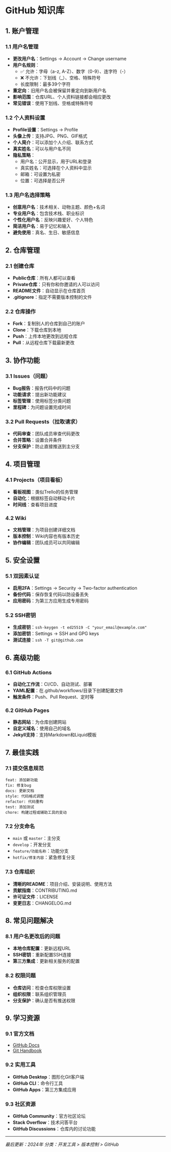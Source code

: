 # GitHub 知识库

## 1. 账户管理

### 1.1 用户名管理
- **更改用户名**：Settings → Account → Change username
- **用户名规则**：
  - ✅ 允许：字母（a-z, A-Z）、数字（0-9）、连字符（-）
  - ❌ 不允许：下划线（_）、空格、特殊符号
  - 长度限制：最多39个字符
- **重定向**：旧用户名会被保留并重定向到新用户名
- **影响范围**：仓库URL、个人资料链接都会相应更改
- **常见错误**：使用下划线、空格或特殊符号

### 1.2 个人资料设置
- **Profile设置**：Settings → Profile
- **头像上传**：支持JPG、PNG、GIF格式
- **个人简介**：可以添加个人介绍、联系方式
- **真实姓名**：可以与用户名不同
- **隐私策略**：
  - 用户名：公开显示，用于URL和登录
  - 真实姓名：可选择在个人资料中显示
  - 邮箱：可设置为私密
  - 位置：可选择是否公开

### 1.3 用户名选择策略
- **创意用户名**：技术相关、动物主题、颜色+名词
- **专业用户名**：包含技术栈、职业标识
- **个性化用户名**：反映兴趣爱好、个人特色
- **简洁用户名**：易于记忆和输入
- **避免使用**：真名、生日、敏感信息

## 2. 仓库管理

### 2.1 创建仓库
- **Public仓库**：所有人都可以查看
- **Private仓库**：只有你和你邀请的人可以访问
- **README文件**：自动显示在仓库首页
- **.gitignore**：指定不需要版本控制的文件

### 2.2 仓库操作
- **Fork**：复制别人的仓库到自己的账户
- **Clone**：下载仓库到本地
- **Push**：上传本地更改到远程仓库
- **Pull**：从远程仓库下载最新更改

## 3. 协作功能

### 3.1 Issues（问题）
- **Bug报告**：报告代码中的问题
- **功能请求**：提出新功能建议
- **标签管理**：使用标签分类问题
- **里程碑**：为问题设置完成时间

### 3.2 Pull Requests（拉取请求）
- **代码审查**：团队成员审查代码更改
- **合并策略**：设置合并条件
- **分支保护**：防止直接推送到主分支

## 4. 项目管理

### 4.1 Projects（项目看板）
- **看板视图**：类似Trello的任务管理
- **自动化**：根据标签自动移动卡片
- **时间线**：查看项目进度

### 4.2 Wiki
- **文档管理**：为项目创建详细文档
- **版本控制**：Wiki内容也有版本历史
- **协作编辑**：团队成员可以共同编辑

## 5. 安全设置

### 5.1 双因素认证
- **启用2FA**：Settings → Security → Two-factor authentication
- **备份代码**：保存恢复代码以防设备丢失
- **应用密码**：为第三方应用生成专用密码

### 5.2 SSH密钥
- **生成密钥**：`ssh-keygen -t ed25519 -C "your_email@example.com"`
- **添加密钥**：Settings → SSH and GPG keys
- **测试连接**：`ssh -T git@github.com`

## 6. 高级功能

### 6.1 GitHub Actions
- **自动化工作流**：CI/CD、自动测试、部署
- **YAML配置**：在.github/workflows/目录下创建配置文件
- **触发条件**：Push、Pull Request、定时等

### 6.2 GitHub Pages
- **静态网站**：为仓库创建网站
- **自定义域名**：使用自己的域名
- **Jekyll支持**：支持Markdown和Liquid模板

## 7. 最佳实践

### 7.1 提交信息规范
```
feat: 添加新功能
fix: 修复bug
docs: 更新文档
style: 代码格式调整
refactor: 代码重构
test: 添加测试
chore: 构建过程或辅助工具的变动
```

### 7.2 分支命名
- `main` 或 `master`：主分支
- `develop`：开发分支
- `feature/功能名称`：功能分支
- `hotfix/修复内容`：紧急修复分支

### 7.3 仓库组织
- **清晰的README**：项目介绍、安装说明、使用方法
- **贡献指南**：CONTRIBUTING.md
- **许可证文件**：LICENSE
- **变更日志**：CHANGELOG.md

## 8. 常见问题解决

### 8.1 用户名更改后的问题
- **本地仓库配置**：更新远程URL
- **SSH密钥**：重新配置SSH连接
- **第三方集成**：更新相关服务的配置

### 8.2 权限问题
- **仓库访问**：检查仓库权限设置
- **组织权限**：联系组织管理员
- **分支保护**：确认是否有推送权限

## 9. 学习资源

### 9.1 官方文档
- [GitHub Docs](https://docs.github.com/)
- [Git Handbook](https://guides.github.com/introduction/git-handbook/)

### 9.2 实用工具
- **GitHub Desktop**：图形化Git客户端
- **GitHub CLI**：命令行工具
- **GitHub Apps**：第三方集成应用

### 9.3 社区资源
- **GitHub Community**：官方社区论坛
- **Stack Overflow**：技术问答平台
- **GitHub Discussions**：仓库内的讨论功能

---

*最后更新：2024年*
*分类：开发工具 > 版本控制 > GitHub* 